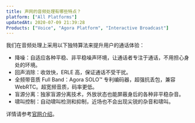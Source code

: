 ```yaml
---
title: 声网的音频处理有哪些特点？
platform: ["All Platforms"]
updatedAt: 2020-07-09 21:39:28
Products: ["Voice", "Agora Platform", "Interactive Broadcast"]
---
```


我们在音频处理上采用以下独特算法来提升用户的通话体验：

- 降噪：自适应各种平稳、非平稳噪声环境，让通话者专注于通话，不用担心身处的环境。
- 回声消除：收敛快，ERLE 高，保证通话不受干扰。
- 全频带音质 Full Band：Agora SOLO™ 专利编码器，超强抗丢包，兼容 WebRTC。超宽频音质，码率更低。
- 盲源分离：独家盲源分离技术，外放状态也能屏蔽身后的各种非平稳杂音。
- 啸叫控制：自动啸叫检测和抑制，近场也不会出现尖锐的杂音和啸叫。

详情请参考[官网介绍](https://www.agora.io/cn/voicecall/)。
